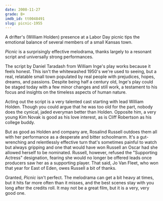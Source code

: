 ```yaml
---
date: 2008-11-27
grade: B+
imdb_id: tt0048491
slug: picnic-1955
---
```


A drifter's (William Holden) presence at a Labor Day picnic tips the emotional balance of several members of a small Kansas town.

_Picnic_ is a surprisingly effective melodrama, thanks largely to a resonant script and universally strong performances.

The script by Daniel Taradash from William Inge's play works because it feels honest. This isn't the whitewashed 1950's we're used to seeing, but a real, relatable small town populated by real people with prejudices, hopes, dreams, and passions. Despite being half a century old, Inge's play could be staged today with a few minor changes and still work, a testament to his focus and insights on the timeless aspects of human nature.

Acting out the script is a very talented cast starting with lead William Holden. Though you could argue that he was too old for the part, nobody does the cynical, jaded everyman better than Holden. Opposite him, a very young Kim Novak is good as his love interest, as is Cliff Robertson as his college buddy.

But as good as Holden and company are, Rosalind Russell outdoes them all with her performance as a desperate and bitter schoolmarm. It's a gut-wrenching and relentlessly effective turn that's sometimes painful to watch but always gripping and one that would have won Russell an Oscar had she allowed herself to be nominated. Russell, however, refused the "Supporting Actress" designation, fearing she would no longer be offered leads once producers saw her as a supporting player. That said, Jo Van Fleet, who won that year for East of Eden, owes Russell a bit of thanks.

Granted, _Picnic_ isn't perfect. The melodrama can get a bit heavy at times, but it hits far more often than it misses, and the best scenes stay with you long after the credits roll. It may not be a great film, but it is a very, very good one.
